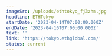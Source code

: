 ```yaml
---
imageSrc: /uploads/ethtokyo_fj3zhm.jpg
headline: ETHTokyo
startDate: '2023-04-14T07:00:00.000Z'
endDate: '2023-04-16T07:00:00.000Z'
text: ''
link: 'https://tokyo.ethglobal.com/'
status: current
---
```



